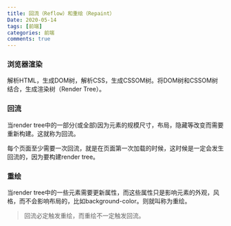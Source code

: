 ```yaml
---
title: 回流（Reflow）和重绘（Repaint）
Date: 2020-05-14
tags: [前端]
categories: 前端
comments: true
---
```


### 浏览器渲染
解析HTML，生成DOM树，解析CSS，生成CSSOM树。将DOM树和CSSOM树结合，生成渲染树（Render Tree）。

### 回流
当render tree中的一部分(或全部)因为元素的规模尺寸，布局，隐藏等改变而需要重新构建。这就称为回流。

每个页面至少需要一次回流，就是在页面第一次加载的时候，这时候是一定会发生回流的，因为要构建render tree。

### 重绘
当render tree中的一些元素需要更新属性，而这些属性只是影响元素的外观，风格，而不会影响布局的，比如background-color。则就叫称为重绘。



> 回流必定触发重绘，而重绘不一定触发回流。